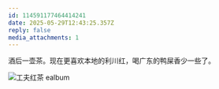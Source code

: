 ```yaml
---
id: 114591177464414241
date: 2025-05-29T12:43:25.357Z
reply: false
media_attachments: 1
---
```


酒后一壶茶。现在更喜欢本地的利川红，喝广东的鸭屎香少一些了。

![工夫红茶
ealbum](https://files.e5n.cc/media_attachments/files/114/591/171/605/770/638/original/41d3dd88ba9d0286.jpg)
